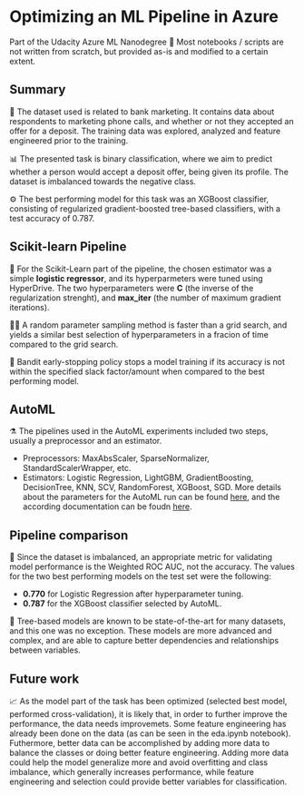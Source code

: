 # Optimizing an ML Pipeline in Azure
Part of the Udacity Azure ML Nanodegree 🧠 Most notebooks / scripts are not written from scratch, but provided as-is and modified to a certain extent.

## Summary
💸 The dataset used is related to bank marketing. It contains data about respondents to marketing phone calls, and whether or not they accepted an offer for a deposit. The training data was explored, analyzed and feature engineered prior to the training.

📊 The presented task is binary classification, where we aim to predict whether a person would accept a deposit offer, being given its profile. The dataset is imbalanced towards the negative class.

⚙ The best performing model for this task was an XGBoost classifier, consisting of regularized gradient-boosted tree-based classifiers, with a test accuracy of 0.787.

## Scikit-learn Pipeline
🧠 For the Scikit-Learn part of the pipeline, the chosen estimator was a simple **logistic regressor**, and its hyperparmeters were tuned using HyperDrive. The two hyperparameters were **C** (the inverse of the regularization strenght), and **max_iter** (the number of maximum gradient iterations).  

🏃‍♂️ A random parameter sampling method is faster than a grid search, and yields a similar best selection of hyperparameters in a fracion of time compared to the grid search.

🤚 Bandit early-stopping policy stops a model training if its accuracy is not within the specified slack factor/amount when compared to the best performing model.

## AutoML
⚗️ The pipelines used in the AutoML experiments included two steps, usually a preprocessor and an estimator.
  * Preprocessors: MaxAbsScaler, SparseNormalizer, StandardScalerWrapper, etc.
  * Estimators: Logistic Regression, LightGBM, GradientBoosting, DecisionTree, KNN, SCV, RandomForest, XGBoost, SGD.
More details about the parameters for the AutoML run can be found [here](https://gist.github.com/radandreicristian/c42bda8e0b60320162ac7bda38edd399), and the according documentation can be foudn [here](https://docs.microsoft.com/en-us/python/api/azureml-train-automl-client/azureml.train.automl.automlconfig.automlconfig).

## Pipeline comparison
🧪 Since the dataset is imbalanced, an appropriate metric for validating model performance is the Weighted ROC AUC, not the accuracy. The values for the two best performing models on the test set were the following:
  * **0.770** for Logistic Regression after hyperparameter tuning.
  * **0.787** for the XGBoost classifier selected by AutoML.

🌳 Tree-based models are known to be state-of-the-art for many datasets, and this one was no exception. These models are more advanced and complex, and are able to capture better dependencies and relationships between variables.

## Future work
📈 As the model part of the task has been optimized (selected best model, performed cross-validation), it is likely that, in order to further improve the performance, the data needs improvemets. Some feature engineering has already been done on the data (as can be seen in the eda.ipynb notebook). Futhermore, better data can be accomplished by adding more data to balance the classes or doing better feature engineering. Adding more data could help the model generalize more and avoid overfitting and class imbalance, which generally increases performance, while feature engineering and selection could provide better variables for classification.
